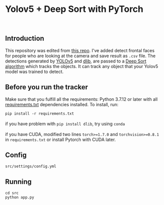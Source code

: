# Yolov5 + Deep Sort with PyTorch





<div align="center">
<p>
<!––<img src="MOT16_eval/track_pedestrians.gif" width="400"/>
<!––<img src="MOT16_eval/track_all.gif" width="400"/>

</p>
<br>
<div>
<!-- <a href="https://github.com/mikel-brostrom/Yolov5_DeepSort_Pytorch/actions"><img src="https://github.com/mikel-brostrom/Yolov5_DeepSort_Pytorch/workflows/CI%20CPU%20testing/badge.svg" alt="CI CPU testing"></a>
<br>  
<a href="https://colab.research.google.com/drive/18nIqkBr68TkK8dHdarxTco6svHUJGggY?usp=sharing"><img src="https://colab.research.google.com/assets/colab-badge.svg" alt="Open In Colab"></a> -->
 
</div>

</div>


## Introduction

This repository was edited from [this repo](https://github.com/mikel-brostrom/Yolov5_DeepSort_Pytorch). I've added detect frontal faces for people who are looking at the camera and save result as `.csv` file. The detections generated by [YOLOv5](https://github.com/ultralytics/yolov5) and [dlib](https://pypi.org/project/dlib/), are passed to a [Deep Sort algorithm](https://github.com/ZQPei/deep_sort_pytorch) which tracks the objects. It can track any object that your Yolov5 model was trained to detect.


<!-- ## Tutorials

* [Yolov5 training on Custom Data (link to external repository)](https://github.com/ultralytics/yolov5/wiki/Train-Custom-Data)&nbsp;
* [Deep Sort deep descriptor training (link to external repository)](https://github.com/ZQPei/deep_sort_pytorch#training-the-re-id-model)&nbsp;
* [Yolov5 deep_sort pytorch evaluation](https://github.com/mikel-brostrom/Yolov5_DeepSort_Pytorch/wiki/Evaluation)&nbsp; -->



## Before you run the tracker

Make sure that you fulfill all the requirements: Python 3.7.12 or later with all [requirements.txt](https://github.com/duongcongnha/ppattention-intermediary/blob/main/requirements.txt) dependencies installed. To install, run:

`pip install -r requirements.txt`
<br></br>
    if you have problem with `pip install dlib`, try using `conda`
<br></br>
    if you have CUDA, modified two lines `torch>=1.7.0` and `torchvision>=0.8.1` in `requirements.txt` or install Pytorch with CUDA later.
    
## Config

`src/settings/config.yml`

## Running

```
cd src
python app.py
```
